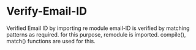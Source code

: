 # Verify-Email-ID
Verified Email ID by importing re module
email-ID is verified by matching patterns as required.
for this purpose, remodule is imported.
compile(), match() functions are used for this.
